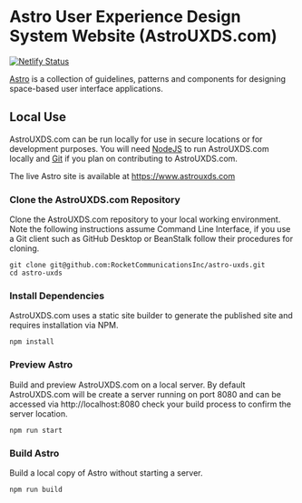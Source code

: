 # Astro User Experience Design System Website (AstroUXDS.com)

[![Netlify Status](https://api.netlify.com/api/v1/badges/18f5e422-96af-4a6d-ace6-b37f61f89166/deploy-status)](https://app.netlify.com/sites/uxds/deploys)

[Astro](https://www.astrouxds.com) is a collection of guidelines, patterns and components for designing space-based user interface applications.

## Local Use

AstroUXDS.com can be run locally for use in secure locations or for development purposes. You will need [NodeJS](https://nodejs.org/en/) to run AstroUXDS.com locally and [Git](https://help.github.com/articles/set-up-git/) if you plan on contributing to AstroUXDS.com.

The live Astro site is available at https://www.astrouxds.com


### Clone the AstroUXDS.com Repository

Clone the AstroUXDS.com repository to your local working environment. Note the following instructions assume Command Line Interface, if you use a Git client such as GitHub Desktop or BeanStalk follow their procedures for cloning.

```
git clone git@github.com:RocketCommunicationsInc/astro-uxds.git
cd astro-uxds
```

### Install Dependencies

AstroUXDS.com uses a static site builder to generate the published site and requires installation via NPM.

```
npm install
```

### Preview Astro

Build and preview AstroUXDS.com on a local server. By default AstroUXDS.com will be create a server running on port 8080 and can be accessed via http://localhost:8080 check your build process to confirm the server location.

```
npm run start
```

### Build Astro

Build a local copy of Astro without starting a server.

```
npm run build
```
